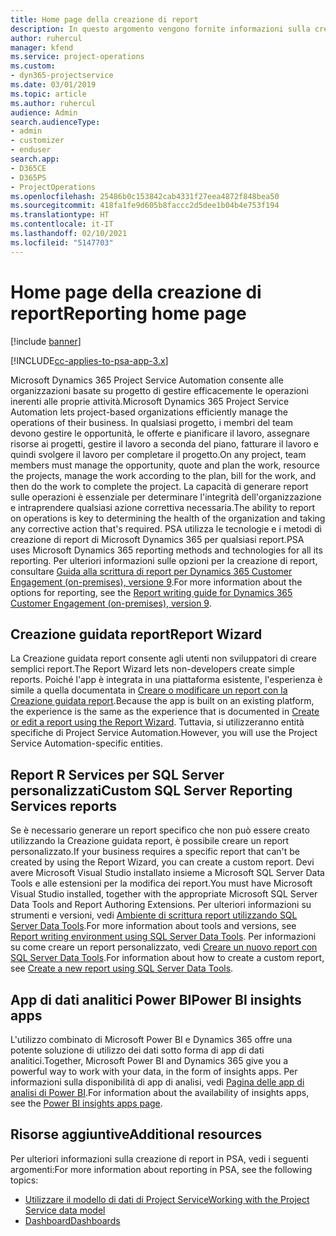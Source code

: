 ```yaml
---
title: Home page della creazione di report
description: In questo argomento vengono fornite informazioni sulla creazione di report in Dynamics 365 Project Service Automation.
author: ruhercul
manager: kfend
ms.service: project-operations
ms.custom:
- dyn365-projectservice
ms.date: 03/01/2019
ms.topic: article
ms.author: ruhercul
audience: Admin
search.audienceType:
- admin
- customizer
- enduser
search.app:
- D365CE
- D365PS
- ProjectOperations
ms.openlocfilehash: 25486b0c153842cab4331f27eea4872f848bea50
ms.sourcegitcommit: 418fa1fe9d605b8faccc2d5dee1b04b4e753f194
ms.translationtype: HT
ms.contentlocale: it-IT
ms.lasthandoff: 02/10/2021
ms.locfileid: "5147703"
---
```

# <a name="reporting-home-page"></a><span data-ttu-id="87fc6-103">Home page della creazione di report</span><span class="sxs-lookup"><span data-stu-id="87fc6-103">Reporting home page</span></span>

[!include [banner](../includes/psa-now-project-operations.md)]

[!INCLUDE[cc-applies-to-psa-app-3.x](../includes/cc-applies-to-psa-app-3x.md)]

<span data-ttu-id="87fc6-104">Microsoft Dynamics 365 Project Service Automation consente alle organizzazioni basate su progetto di gestire efficacemente le operazioni inerenti alle proprie attività.</span><span class="sxs-lookup"><span data-stu-id="87fc6-104">Microsoft Dynamics 365 Project Service Automation lets project-based organizations efficiently manage the operations of their business.</span></span> <span data-ttu-id="87fc6-105">In qualsiasi progetto, i membri del team devono gestire le opportunità, le offerte e pianificare il lavoro, assegnare risorse ai progetti, gestire il lavoro a seconda del piano, fatturare il lavoro e quindi svolgere il lavoro per completare il progetto.</span><span class="sxs-lookup"><span data-stu-id="87fc6-105">On any project, team members must manage the opportunity, quote and plan the work, resource the projects, manage the work according to the plan, bill for the work, and then do the work to complete the project.</span></span> <span data-ttu-id="87fc6-106">La capacità di generare report sulle operazioni è essenziale per determinare l'integrità dell'organizzazione e intraprendere qualsiasi azione correttiva necessaria.</span><span class="sxs-lookup"><span data-stu-id="87fc6-106">The ability to report on operations is key to determining the health of the organization and taking any corrective action that's required.</span></span> <span data-ttu-id="87fc6-107">PSA utilizza le tecnologie e i metodi di creazione di report di Microsoft Dynamics 365 per qualsiasi report.</span><span class="sxs-lookup"><span data-stu-id="87fc6-107">PSA uses Microsoft Dynamics 365 reporting methods and technologies for all its reporting.</span></span> <span data-ttu-id="87fc6-108">Per ulteriori informazioni sulle opzioni per la creazione di report, consultare [Guida alla scrittura di report per Dynamics 365 Customer Engagement (on-premises), versione 9](https://docs.microsoft.com/dynamics365/customerengagement/on-premises/analytics/reporting-analytics-with-dynamics-365).</span><span class="sxs-lookup"><span data-stu-id="87fc6-108">For more information about the options for reporting, see the [Report writing guide for Dynamics 365 Customer Engagement (on-premises), version 9](https://docs.microsoft.com/dynamics365/customerengagement/on-premises/analytics/reporting-analytics-with-dynamics-365).</span></span>

## <a name="report-wizard"></a><span data-ttu-id="87fc6-109">Creazione guidata report</span><span class="sxs-lookup"><span data-stu-id="87fc6-109">Report Wizard</span></span>

<span data-ttu-id="87fc6-110">La Creazione guidata report consente agli utenti non sviluppatori di creare semplici report.</span><span class="sxs-lookup"><span data-stu-id="87fc6-110">The Report Wizard lets non-developers create simple reports.</span></span> <span data-ttu-id="87fc6-111">Poiché l'app è integrata in una piattaforma esistente, l'esperienza è simile a quella documentata in [Creare o modificare un report con la Creazione guidata report](https://docs.microsoft.com/dynamics365/customerengagement/on-premises/basics/create-edit-copy-report-wizard).</span><span class="sxs-lookup"><span data-stu-id="87fc6-111">Because the app is built on an existing platform, the experience is the same as the experience that is documented in [Create or edit a report using the Report Wizard](https://docs.microsoft.com/dynamics365/customerengagement/on-premises/basics/create-edit-copy-report-wizard).</span></span> <span data-ttu-id="87fc6-112">Tuttavia, si utilizzeranno entità specifiche di Project Service Automation.</span><span class="sxs-lookup"><span data-stu-id="87fc6-112">However, you will use the Project Service Automation-specific entities.</span></span>

## <a name="custom-sql-server-reporting-services-reports"></a><span data-ttu-id="87fc6-113">Report R Services per SQL Server personalizzati</span><span class="sxs-lookup"><span data-stu-id="87fc6-113">Custom SQL Server Reporting Services reports</span></span>

<span data-ttu-id="87fc6-114">Se è necessario generare un report specifico che non può essere creato utilizzando la Creazione guidata report, è possibile creare un report personalizzato.</span><span class="sxs-lookup"><span data-stu-id="87fc6-114">If your business requires a specific report that can't be created by using the Report Wizard, you can create a custom report.</span></span> <span data-ttu-id="87fc6-115">Devi avere Microsoft Visual Studio installato insieme a Microsoft SQL Server Data Tools e alle estensioni per la modifica dei report.</span><span class="sxs-lookup"><span data-stu-id="87fc6-115">You must have Microsoft Visual Studio installed, together with the appropriate Microsoft SQL Server Data Tools and Report Authoring Extensions.</span></span> <span data-ttu-id="87fc6-116">Per ulteriori informazioni su strumenti e versioni, vedi [Ambiente di scrittura report utilizzando SQL Server Data Tools](https://docs.microsoft.com/dynamics365/customerengagement/on-premises/analytics/report-writing-environment-using-sql-server-data-tools).</span><span class="sxs-lookup"><span data-stu-id="87fc6-116">For more information about tools and versions, see [Report writing environment using SQL Server Data Tools](https://docs.microsoft.com/dynamics365/customerengagement/on-premises/analytics/report-writing-environment-using-sql-server-data-tools).</span></span> <span data-ttu-id="87fc6-117">Per informazioni su come creare un report personalizzato, vedi [Creare un nuovo report con SQL Server Data Tools](https://docs.microsoft.com/dynamics365/customerengagement/on-premises/analytics/create-a-new-report-using-sql-server-data-tools).</span><span class="sxs-lookup"><span data-stu-id="87fc6-117">For information about how to create a custom report, see [Create a new report using SQL Server Data Tools](https://docs.microsoft.com/dynamics365/customerengagement/on-premises/analytics/create-a-new-report-using-sql-server-data-tools).</span></span>

## <a name="power-bi-insights-apps"></a><span data-ttu-id="87fc6-118">App di dati analitici Power BI</span><span class="sxs-lookup"><span data-stu-id="87fc6-118">Power BI insights apps</span></span>

<span data-ttu-id="87fc6-119">L'utilizzo combinato di Microsoft Power BI e Dynamics 365 offre una potente soluzione di utilizzo dei dati sotto forma di app di dati analitici.</span><span class="sxs-lookup"><span data-stu-id="87fc6-119">Together, Microsoft Power BI and Dynamics 365 give you a powerful way to work with your data, in the form of insights apps.</span></span> <span data-ttu-id="87fc6-120">Per informazioni sulla disponibilità di app di analisi, vedi [Pagina delle app di analisi di Power BI](https://powerbi.microsoft.com/power-bi-insights-apps/).</span><span class="sxs-lookup"><span data-stu-id="87fc6-120">For information about the availability of insights apps, see the [Power BI insights apps page](https://powerbi.microsoft.com/power-bi-insights-apps/).</span></span>


## <a name="additional-resources"></a><span data-ttu-id="87fc6-121">Risorse aggiuntive</span><span class="sxs-lookup"><span data-stu-id="87fc6-121">Additional resources</span></span>
<span data-ttu-id="87fc6-122">Per ulteriori informazioni sulla creazione di report in PSA, vedi i seguenti argomenti:</span><span class="sxs-lookup"><span data-stu-id="87fc6-122">For more information about reporting in PSA, see the following topics:</span></span>

- [<span data-ttu-id="87fc6-123">Utilizzare il modello di dati di Project Service</span><span class="sxs-lookup"><span data-stu-id="87fc6-123">Working with the Project Service data model</span></span>](reports-working-project-service-data-model.md)
- [<span data-ttu-id="87fc6-124">Dashboard</span><span class="sxs-lookup"><span data-stu-id="87fc6-124">Dashboards</span></span>](reports-dashboards.md)

